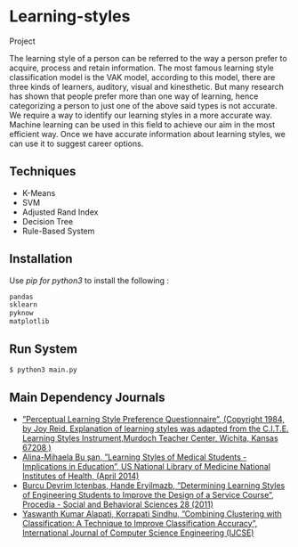 # Learning-styles
Project

The learning style of a person can be referred to the
way a person prefer to acquire, process and retain information. The
most famous learning style classification model is the VAK model,
according to this model, there are three kinds of learners, auditory, visual and kinesthetic. But many research has shown that people prefer more than one way of learning, hence categorizing a person to just one of the above said types is not accurate. We require a way to identify our learning styles in a more accurate way. Machine learning can be used in this field to achieve our aim in the most efficient way. Once we have accurate information about learning styles, we can use it to suggest career options.

## Techniques
- K-Means
- SVM
- Adjusted Rand Index
- Decision Tree
- Rule-Based System

## Installation

Use  *pip for python3* to install the following :

```bash
pandas
sklearn
pyknow
matplotlib
```
## Run System

```bash
$ python3 main.py
```

## Main Dependency Journals
- [”Perceptual Learning Style Preference Questionnaire”, (Copyright 1984, by Joy Reid. Explanation of learning styles was adapted from the C.I.T.E. Learning Styles Instrument,Murdoch Teacher Center, Wichita, Kansas 67208 )](https://fyse2015.files.wordpress.com/2015/09/perceptual_learning_style_preference_questionnaire.doc)
- [ Alina-Mihaela Bu ̧san, ”Learning Styles of Medical Students -
Implications in Education”, US National Library of Medicine
National Institutes of Health, (April 2014) ](https://www.ncbi.nlm.nih.gov/pmc/articles/PMC4340450/)
- [ Burcu Devrim Ictenbas, Hande Eryilmazb, ”Determining Learning
Styles of Engineering Students to Improve the Design of a Service
Course”, Procedia - Social and Behavioral Sciences 28 (2011) ](https://www.sciencedirect.com/science/article/pii/S1877042811025043)
- [Yaswanth Kumar Alapati, Korrapati Sindhu, ”Combining Clustering
with Classification: A Technique to Improve Classification
Accuracy”, International Journal of Computer Science Engineering
(IJCSE)](http://www.ijcse.net/docs/IJCSE16-05-06-026.pdf)
